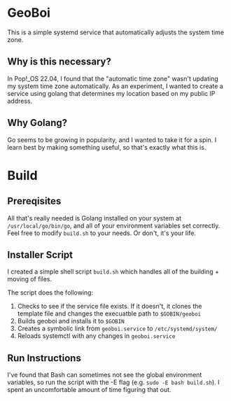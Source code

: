 # GeoBoi

This is a simple systemd service that automatically adjusts the system time zone.

## Why is this necessary?

In Pop!_OS 22.04, I found that the "automatic time zone" wasn't updating my system time zone automatically. As an experiment, I wanted to create a service using golang that determines my location based on my public IP address. 

## Why Golang?

Go seems to be growing in popularity, and I wanted to take it for a spin. I learn best by making something useful, so that's exactly what this is. 

# Build


## Prereqisites

All that's really needed is Golang installed on your system at `/usr/local/go/bin/go`, and all of your environment variables set correctly. Feel free to modify `build.sh` to your needs. Or don't, it's your life. 

## Installer Script

I created a simple shell script `build.sh` which handles all of the building + moving of files.

The script does the following:
1. Checks to see if the service file exists. If it doesn't, it clones the template file and changes the execuatble path to `$GOBIN/geoboi`
2. Builds geoboi and installs it to `$GOBIN`
3. Creates a symbolic link from `geoboi.service` to `/etc/systemd/system/`
4. Reloads systemctl with any changes in `geoboi.service`

## Run Instructions

I've found that Bash can sometimes not see the global environment variables, so run the script with the -E flag (e.g. `sudo -E bash build.sh`). I spent an uncomfortable amount of time figuring that out.
